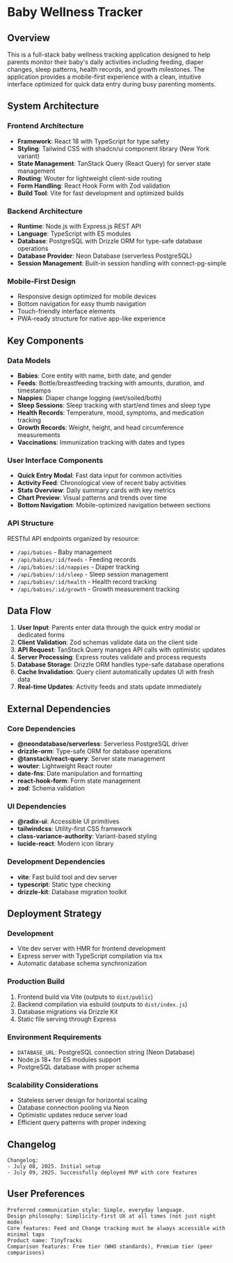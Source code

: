 # Baby Wellness Tracker

## Overview

This is a full-stack baby wellness tracking application designed to help parents monitor their baby's daily activities including feeding, diaper changes, sleep patterns, health records, and growth milestones. The application provides a mobile-first experience with a clean, intuitive interface optimized for quick data entry during busy parenting moments.

## System Architecture

### Frontend Architecture
- **Framework**: React 18 with TypeScript for type safety
- **Styling**: Tailwind CSS with shadcn/ui component library (New York variant)
- **State Management**: TanStack Query (React Query) for server state management
- **Routing**: Wouter for lightweight client-side routing
- **Form Handling**: React Hook Form with Zod validation
- **Build Tool**: Vite for fast development and optimized builds

### Backend Architecture
- **Runtime**: Node.js with Express.js REST API
- **Language**: TypeScript with ES modules
- **Database**: PostgreSQL with Drizzle ORM for type-safe database operations
- **Database Provider**: Neon Database (serverless PostgreSQL)
- **Session Management**: Built-in session handling with connect-pg-simple

### Mobile-First Design
- Responsive design optimized for mobile devices
- Bottom navigation for easy thumb navigation
- Touch-friendly interface elements
- PWA-ready structure for native app-like experience

## Key Components

### Data Models
- **Babies**: Core entity with name, birth date, and gender
- **Feeds**: Bottle/breastfeeding tracking with amounts, duration, and timestamps
- **Nappies**: Diaper change logging (wet/soiled/both)
- **Sleep Sessions**: Sleep tracking with start/end times and sleep type
- **Health Records**: Temperature, mood, symptoms, and medication tracking
- **Growth Records**: Weight, height, and head circumference measurements
- **Vaccinations**: Immunization tracking with dates and types

### User Interface Components
- **Quick Entry Modal**: Fast data input for common activities
- **Activity Feed**: Chronological view of recent baby activities
- **Stats Overview**: Daily summary cards with key metrics
- **Chart Preview**: Visual patterns and trends over time
- **Bottom Navigation**: Mobile-optimized navigation between sections

### API Structure
RESTful API endpoints organized by resource:
- `/api/babies` - Baby management
- `/api/babies/:id/feeds` - Feeding records
- `/api/babies/:id/nappies` - Diaper tracking
- `/api/babies/:id/sleep` - Sleep session management
- `/api/babies/:id/health` - Health record tracking
- `/api/babies/:id/growth` - Growth measurement tracking

## Data Flow

1. **User Input**: Parents enter data through the quick entry modal or dedicated forms
2. **Client Validation**: Zod schemas validate data on the client side
3. **API Request**: TanStack Query manages API calls with optimistic updates
4. **Server Processing**: Express routes validate and process requests
5. **Database Storage**: Drizzle ORM handles type-safe database operations
6. **Cache Invalidation**: Query client automatically updates UI with fresh data
7. **Real-time Updates**: Activity feeds and stats update immediately

## External Dependencies

### Core Dependencies
- **@neondatabase/serverless**: Serverless PostgreSQL driver
- **drizzle-orm**: Type-safe ORM for database operations
- **@tanstack/react-query**: Server state management
- **wouter**: Lightweight React router
- **date-fns**: Date manipulation and formatting
- **react-hook-form**: Form state management
- **zod**: Schema validation

### UI Dependencies
- **@radix-ui**: Accessible UI primitives
- **tailwindcss**: Utility-first CSS framework
- **class-variance-authority**: Variant-based styling
- **lucide-react**: Modern icon library

### Development Dependencies
- **vite**: Fast build tool and dev server
- **typescript**: Static type checking
- **drizzle-kit**: Database migration toolkit

## Deployment Strategy

### Development
- Vite dev server with HMR for frontend development
- Express server with TypeScript compilation via tsx
- Automatic database schema synchronization

### Production Build
1. Frontend build via Vite (outputs to `dist/public`)
2. Backend compilation via esbuild (outputs to `dist/index.js`)
3. Database migrations via Drizzle Kit
4. Static file serving through Express

### Environment Requirements
- `DATABASE_URL`: PostgreSQL connection string (Neon Database)
- Node.js 18+ for ES modules support
- PostgreSQL database with proper schema

### Scalability Considerations
- Stateless server design for horizontal scaling
- Database connection pooling via Neon
- Optimistic updates reduce server load
- Efficient query patterns with proper indexing

## Changelog

```
Changelog:
- July 08, 2025. Initial setup
- July 09, 2025. Successfully deployed MVP with core features
```

## User Preferences

```
Preferred communication style: Simple, everyday language.
Design philosophy: Simplicity-first UX at all times (not just night mode)
Core features: Feed and Change tracking must be always accessible with minimal taps
Product name: TinyTracks
Comparison features: Free tier (WHO standards), Premium tier (peer comparisons)
```